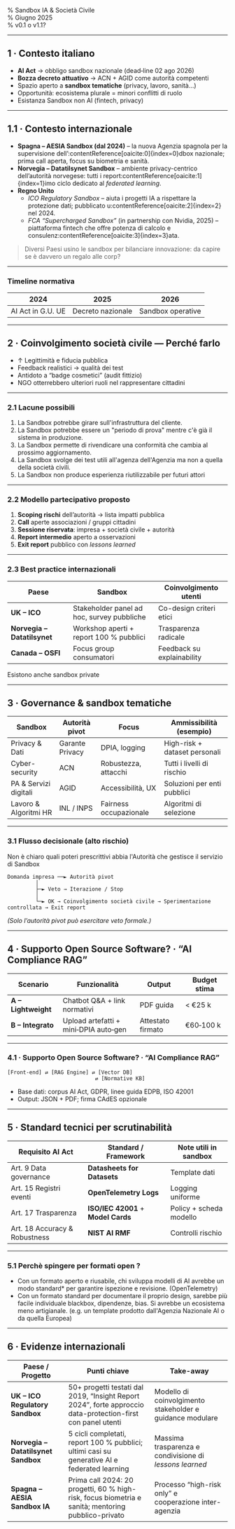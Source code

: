 % Sandbox IA & Società Civile  
% Giugno 2025  
% v0.1 o v1.1?

---

## 1 · Contesto italiano

- **AI Act** → obbligo sandbox nazionale (dead‑line 02 ago 2026)  
- **Bozza decreto attuativo** → ACN + AGID come autorità competenti  
- Spazio aperto a **sandbox tematiche** (privacy, lavoro, sanità…)  
- Opportunità: ecosistema plurale = minori conflitti di ruolo
- Esistanza Sandbox non AI (fintech, privacy)

---

## 1.1 · Contesto internazionale

- **Spagna – AESIA Sandbox (dal 2024)** – la nuova Agenzia spagnola per la supervisione dell’:contentReference[oaicite:0]{index=0}dbox nazionale; prima call aperta, focus su biometria e sanità.  
- **Norvegia – Datatilsynet Sandbox** – ambiente privacy-centrico dell’autorità norvegese: tutti i report:contentReference[oaicite:1]{index=1}imo ciclo dedicato al *federated learning*.  
- **Regno Unito**  
  - *ICO Regulatory Sandbox* – aiuta i progetti IA a rispettare la protezione dati; pubblicato u:contentReference[oaicite:2]{index=2} nel 2024.  
  - *FCA “Supercharged Sandbox”* (in partnership con Nvidia, 2025) – piattaforma fintech che offre potenza di calcolo e consulenz:contentReference[oaicite:3]{index=3}ata.  

> Diversi Paesi usino le sandbox per bilanciare innovazione: da capire se è davvero un regalo alle corp?

---

### Timeline normativa

| 2024 | 2025 | 2026 |
|------|------|------|
| AI Act in G.U. UE | Decreto nazionale | Sandbox operative |

---

## 2 · Coinvolgimento società civile — Perché farlo

- ↑ Legittimità e fiducia pubblica  
- Feedback realistici → qualità dei test  
- Antidoto a “badge cosmetici” (audit fittizio)
- NGO otterrebbero ulteriori ruoli nel rappresentare cittadini

---

### 2.1 Lacune possibili

1. La Sandbox potrebbe girare sull'infrastruttura del cliente.
2. La Sandbox potrebbe essere un "periodo di prova" mentre c'è già il sistema in produzione.
3. La Sandbox permette di rivendicare una conformità che cambia al prossimo aggiornamento.
4. La Sandbox svolge dei test utili all'agenza dell'Agenzia ma non a quella della società civili.
5. La Sandbox non produce esperienza riutilizzabile per futuri attori

---

### 2.2 Modello partecipativo proposto

1. **Scoping rischi** dell’autorità → lista impatti pubblica  
2. **Call** aperte associazioni / gruppi cittadini  
3. **Sessione riservata**: impresa + società civile + autorità  
4. **Report intermedio** aperto a osservazioni  
5. **Exit report** pubblico con *lessons learned*

---

### 2.3 Best practice internazionali

| Paese | Sandbox | Coinvolgimento utenti |
|-------|---------|-----------------------|
| **UK – ICO** | Stakeholder panel ad hoc, survey pubbliche | Co-design criteri etici |
| **Norvegia – Datatilsynet** | Workshop aperti + report 100 % pubblici | Trasparenza radicale |
| **Canada – OSFI** | Focus group consumatori | Feedback su explainability |

Esistono anche sandbox private

---

## 3 · Governance & sandbox tematiche

| Sandbox | Autorità pivot | Focus | Ammissibilità (esempio) |
|---------|---------------|-------|-------------------------|
| Privacy & Dati | Garante Privacy | DPIA, logging | High-risk + dataset personali |
| Cyber-security | ACN | Robustezza, attacchi | Tutti i livelli di rischio |
| PA & Servizi digitali | AGID | Accessibilità, UX | Soluzioni per enti pubblici |
| Lavoro & Algoritmi HR | INL / INPS | Fairness occupazionale | Algoritmi di selezione |

---

### 3.1 Flusso decisionale (alto rischio)

Non è chiaro quali poteri prescrittivi abbia l'Autorità che gestisce il servizio di Sandbox

```
Domanda impresa ──► Autorità pivot
         │
         ├─► Veto → Iterazione / Stop
         │
         └─► OK → Coinvolgimento società civile → Sperimentazione controllata → Exit report
```

*(Solo l’autorità pivot può esercitare veto formale.)*

---

## 4 · Supporto Open Source Software? · “AI Compliance RAG”

| Scenario | Funzionalità | Output | Budget stima |
|----------|--------------|--------|--------------|
| **A – Lightweight** | Chatbot Q&A + link normativi | PDF guida | < €25 k |
| **B – Integrato** | Upload artefatti + mini‑DPIA auto‑gen | Attestato firmato | €60‑100 k |

---

### 4.1 · Supporto Open Source Software? · “AI Compliance RAG”

```
[Front‑end] ⇄ [RAG Engine] ⇄ [Vector DB]
                            ⇄ [Normative KB]
```

- Base dati: corpus AI Act, GDPR, linee guida EDPB, ISO 42001  
- Output: JSON + PDF; firma CAdES opzionale

---

## 5 · Standard tecnici per scrutinabilità

| Requisito AI Act | Standard / Framework | Note utili in sandbox |
|------------------|----------------------|-----------------------|
| Art. 9 Data governance | **Datasheets for Datasets** | Template dati |
| Art. 15 Registri eventi | **OpenTelemetry Logs** | Logging uniforme |
| Art. 17 Trasparenza | **ISO/IEC 42001** + **Model Cards** | Policy + scheda modello |
| Art. 18 Accuracy & Robustness | **NIST AI RMF** | Controlli rischio |

---

### 5.1 Perchè spingere per formati open ? 

- Con un formato aperto e riusabile, chi sviluppa modelli di AI avrebbe un modo standard\* per garantire ispezione e revisione. (OpenTelemetry)
- Con un formato standard per documentare il proprio design, sarebbe più facile individuale blackbox, dipendenze, bias. Si avrebbe un ecosistema meno artigianale. (e.g. un template prodotto dall'Agenzia Nazionale AI o da quella Europea)


---

## 6 · Evidenze internazionali

| Paese / Progetto | Punti chiave | Take-away |
|------------------|--------------|-----------|
| **UK – ICO Regulatory Sandbox** | 50+ progetti testati dal 2019, “Insight Report 2024”, forte approccio data-protection-first con panel utenti | Modello di coinvolgimento stakeholder e guidance modulare |
| **Norvegia – Datatilsynet Sandbox** | 5 cicli completati, report 100 % pubblici; ultimi casi su generative AI e federated learning | Massima trasparenza e condivisione di *lessons learned* |
| **Spagna – AESIA Sandbox IA** | Prima call 2024: 20 progetti, 60 % high-risk, focus biometria e sanità; mentoring pubblico-privato | Processo “high-risk only” e cooperazione inter-agenzia |

